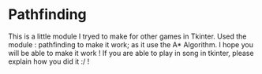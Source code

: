 # Pathfinding

This is a little module I tryed to make for other games in Tkinter.
Used the module : pathfinding to make it work; as it use the A* Algorithm. I hope you will be able to make it work ! 
If you are able to play in song in tkinter, please explain how you did it :/ ! 
